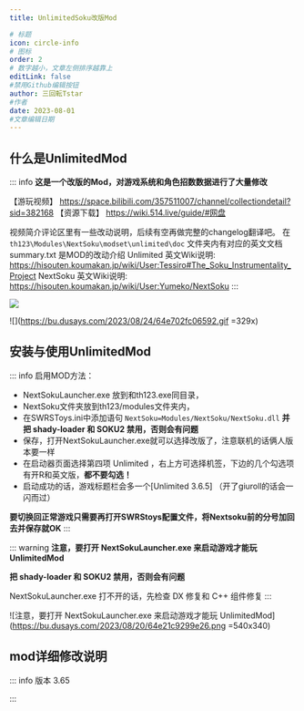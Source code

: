 ```yaml
---
title: UnlimitedSoku改版Mod

# 标题
icon: circle-info
# 图标
order: 2
# 数字越小，文章左侧排序越靠上
editLink: false
#禁用Github编辑按钮
author: 三回転Tstar
#作者
date: 2023-08-01
#文章编辑日期
---
```


## **什么是UnlimitedMod**

::: info
**这是一个改版的Mod，对游戏系统和角色招数数据进行了大量修改**

【游玩视频】  https://space.bilibili.com/357511007/channel/collectiondetail?sid=382168
【资源下载】  https://wiki.514.live/guide/#网盘

视频简介评论区里有一些改动说明，后续有空再做完整的changelog翻译吧。
在 ``th123\Modules\NextSoku\modset\unlimited\doc`` 文件夹内有对应的英文文档 summary.txt 是MOD的改动介绍
Unlimited 英文Wiki说明: https://hisouten.koumakan.jp/wiki/User:Tessiro#The_Soku_Instrumentality_Project
NextSoku 英文Wiki说明: https://hisouten.koumakan.jp/wiki/User:Yumeko/NextSoku
:::

![](https://bu.dusays.com/2023/08/24/64e701d52032c.gif)

![](https://bu.dusays.com/2023/08/24/64e702fc06592.gif =329x)

## **安装与使用UnlimitedMod**

::: info 启用MOD方法：
- NextSokuLauncher.exe 放到和th123.exe同目录，
- NextSoku文件夹放到th123/modules文件夹内，
- 在SWRSToys.ini中添加语句 `NextSoku=Modules/NextSoku/NextSoku.dll`
**并把 shady-loader 和 SOKU2 禁用，否则会有问题**
- 保存，打开NextSokuLauncher.exe就可以选择改版了，注意联机的话俩人版本要一样
- 在启动器页面选择第四项 Unlimited ，右上方可选择机签，下边的几个勾选项有开R和英文版，**都不要勾选！**
- 启动成功的话，游戏标题栏会多一个[Unlimited 3.6.5] （开了giuroll的话会一闪而过）

**要切换回正常游戏只需要再打开SWRStoys配置文件，将Nextsoku前的分号加回去并保存就OK**
:::


::: warning
**注意，要打开 NextSokuLauncher.exe 来启动游戏才能玩 UnlimitedMod**

**把 shady-loader 和 SOKU2 禁用，否则会有问题**

NextSokuLauncher.exe 打不开的话，先检查 DX 修复和 C++ 组件修复
:::

![注意，要打开 NextSokuLauncher.exe 来启动游戏才能玩 UnlimitedMod](https://bu.dusays.com/2023/08/20/64e21c9299e26.png =540x340)

## mod详细修改说明

::: info 版本 3.65


:::
